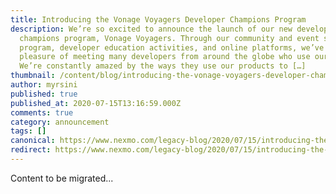 ```yaml
---
title: Introducing the Vonage Voyagers Developer Champions Program
description: We’re so excited to announce the launch of our new developer
  champions program, Vonage Voyagers. Through our community and event support
  program, developer education activities, and online platforms, we’ve had the
  pleasure of meeting many developers from around the globe who use our APIs.
  We’re constantly amazed by the ways they use our products to […]
thumbnail: /content/blog/introducing-the-vonage-voyagers-developer-champions-program/Blog_Vonage-Voyagers_1200x600.png
author: myrsini
published: true
published_at: 2020-07-15T13:16:59.000Z
comments: true
category: announcement
tags: []
canonical: https://www.nexmo.com/legacy-blog/2020/07/15/introducing-the-vonage-voyagers-developer-champions-program
redirect: https://www.nexmo.com/legacy-blog/2020/07/15/introducing-the-vonage-voyagers-developer-champions-program
---
```


Content to be migrated...

